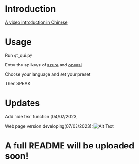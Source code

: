 # Introduction

[A video introduction in Chinese](https://www.bilibili.com/video/BV1Xs4y1p7t8/)

# Usage

Run qt_qui.py

Enter the api keys of [azure](https://azure.microsoft.com/en-us/free/students/) and [openai](https://openai.com/api/)

Choose your language and set your preset

Then SPEAK!

# Updates

Add hide text function (04/02/2023)

Web page version developing(07/02/2023):
![Alt Text](https://github.com/tomzhu0225/oral_practice_with_openai/blob/master/dev_pic.png)

# A full README will be uploaded soon!
